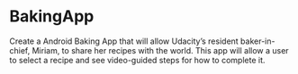 # BakingApp
Create a Android Baking App that will allow Udacity’s resident baker-in-chief, Miriam, to share her recipes with the world. This app will allow a user to select a recipe and see video-guided steps for how to complete it.
